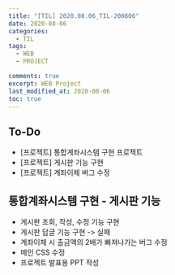 ```yaml
---
title: "[TIL] 2020.08.06_TIL-200806"
date: 2020-08-06
categories:
  - TIL
tags:
  - WEB
  - PROJECT

comments: true
excerpt: WEB Project
last_modified_at: 2020-08-06
toc: true
---
```


## To-Do
- [프로젝트] 통합계좌시스템 구현 프로젝트
- [프로젝트] 게시판 기능 구현
- [프로젝트] 계좌이체 버그 수정

## 통합계좌시스템 구현 - 게시판 기능
- 게시판 조회, 작성, 수정 기능 구현
- 게시판 답글 기능 구현 -> 실패
- 계좌이체 시 출금액의 2배가 빠져나가는 버그 수정
- 메인 CSS 수정
- 프로젝트 발표용 PPT 작성